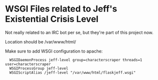 # WSGI Files related to Jeff's Existential Crisis Level

Not really related to an IRC bot per se, but they're part of this project now.

Location should be /var/www/html/

Make sure to add WSGI configuration to apache:
```
  WSGIDaemonProcess jeff-level group=characterscraper threads=1 user=characterscraper
  WSGIProcessGroup jeff-level
  WSGIScriptAlias /jeff-level "/var/www/html/flaskjeff.wsgi"
```

